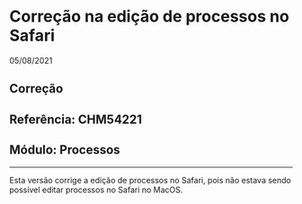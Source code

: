 # Correção na edição de processos no Safari
05/08/2021
## Correção
## Referência: CHM54221
## Módulo: Processos
***

Esta versão corrige a edição de processos no Safari, pois não estava sendo possível editar processos no Safari no MacOS.